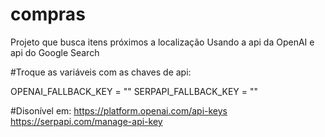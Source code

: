 
# compras
Projeto que busca itens próximos a localização
Usando a api da OpenAI e api do Google Search

#Troque as variáveis com as chaves de api:

OPENAI_FALLBACK_KEY = ""
SERPAPI_FALLBACK_KEY = ""

#Disonível em:
https://platform.openai.com/api-keys
https://serpapi.com/manage-api-key


